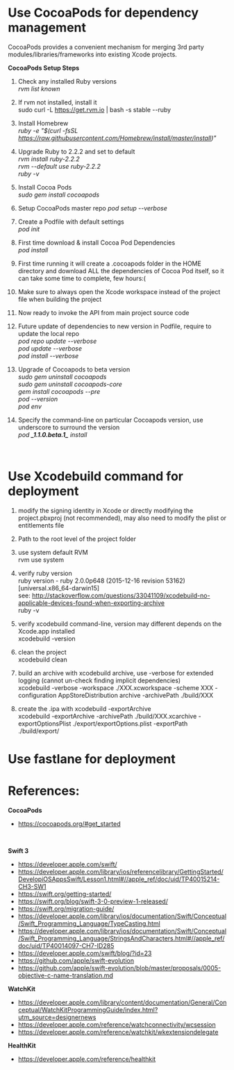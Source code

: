 # Use CocoaPods for dependency management

CocoaPods provides a convenient mechanism for merging 3rd party modules/libraries/frameworks into existing Xcode projects.

<b>CocoaPods Setup Steps</b>

1. Check any installed Ruby versions <br/> 
<i>rvm list known</i> <br/>

2. If rvm not installed, install it <br/>
sudo curl -L https://get.rvm.io | bash -s stable --ruby

3. Install Homebrew <br/> 
<i>ruby -e "$(curl -fsSL https://raw.githubusercontent.com/Homebrew/install/master/install)"</i> <br/> 

4. Upgrade Ruby to 2.2.2 and set to default <br/>
<i>rvm install ruby-2.2.2</i> <br/>
<i>rvm --default use ruby-2.2.2</i> <br/>
<i>ruby -v</i> <br/>

5. Install Cocoa Pods <br/>
<i>sudo gem install cocoapods</i> <br/>

6. Setup CocoaPods master repo
<i>pod setup --verbose</i> <br/>

7. Create a Podfile with default settings <br/>
<i>pod init</i> <br/>

8. First time download & install Cocoa Pod Dependencies <br/>
<i>pod install</i> <br/>

9. First time running it will create a .cocoapods folder in the HOME directory and download ALL the dependencies of Cocoa Pod itself, so it can take some time to complete, few hours:( <br/>

10. Make sure to always open the Xcode workspace instead of the project file when building the project <br/> 

11. Now ready to invoke the API from main project source code <br/>

12. Future update of dependencies to new version in Podfile, require to update the local repo <br/>
<i>pod repo update --verbose</i><br/>
<i>pod update --verbose</i><br/>
<i>pod install --verbose</i> <br/>

13. Upgrade of Cocoapods to beta version <br/>
<i>sudo gem uninstall cocoapods</i> <br/>
<i>sudo gem uninstall cocoapods-core</i> <br/>
<i>gem install cocoapods --pre</i> <br/>
<i>pod --version</i> <br/>
<i>pod env</i> <br/>

13. Specify the command-line on particular Cocoapods version, use underscore to surround the version <br/>
<i>pod <b>\_1.1.0.beta.1\_</b> install</i> <br/>

<br/>

# Use Xcodebuild command for deployment

1. modify the signing identity in Xcode or directly modifying the project.pbxproj (not recommended), may also need to modify the plist or entitlements file <br/> 

2. Path to the root level of the project folder <br/>

3. use system default RVM <br/>
rvm use system <br/>

4. verify ruby version <br/>
ruby version - ruby 2.0.0p648 (2015-12-16 revision 53162) [universal.x86_64-darwin15] <br/>
see: http://stackoverflow.com/questions/33041109/xcodebuild-no-applicable-devices-found-when-exporting-archive <br/>
ruby -v

5. verify xcodebuild command-line, version may different depends on the Xcode.app installed <br/>
xcodebuild -version <br/>

6. clean the project <br/>
xcodebuild clean <br/>

7. build an archive with xcodebuild archive, use -verbose for extended logging (cannot un-check finding implicit dependencies) <br/>
xcodebuild -verbose -workspace ./XXX.xcworkspace -scheme XXX -configuration AppStoreDistribution archive -archivePath ./build/XXX <br/>

8. create the .ipa with xcodebuild -exportArchive <br/>
xcodebuild -exportArchive -archivePath ./build/XXX.xcarchive  -exportOptionsPlist ./export/exportOptions.plist -exportPath ./build/export/ <br/>

# Use fastlane for deployment

# References:

<b>CocoaPods</b> <br/>
- https://cocoapods.org/#get_started <br/>

<br/>

<b>Swift 3</b> <br/>
- https://developer.apple.com/swift/ <br/>
- https://developer.apple.com/library/ios/referencelibrary/GettingStarted/DevelopiOSAppsSwift/Lesson1.html#//apple_ref/doc/uid/TP40015214-CH3-SW1 <br/>
- https://swift.org/getting-started/ <br/>
- https://swift.org/blog/swift-3-0-preview-1-released/ <br/>
- https://swift.org/migration-guide/ <br/>
- https://developer.apple.com/library/ios/documentation/Swift/Conceptual/Swift_Programming_Language/TypeCasting.html <br/>
- https://developer.apple.com/library/ios/documentation/Swift/Conceptual/Swift_Programming_Language/StringsAndCharacters.html#//apple_ref/doc/uid/TP40014097-CH7-ID285 <br/>
- https://developer.apple.com/swift/blog/?id=23 <br/>
- https://github.com/apple/swift-evolution <br/>
- https://github.com/apple/swift-evolution/blob/master/proposals/0005-objective-c-name-translation.md <br/>

<b>WatchKit</b> <br/>
- https://developer.apple.com/library/content/documentation/General/Conceptual/WatchKitProgrammingGuide/index.html?utm_source=designernews <br/>
- https://developer.apple.com/reference/watchconnectivity/wcsession <br/>
- https://developer.apple.com/reference/watchkit/wkextensiondelegate <br/>

<b>HealthKit</b> <br/>
- https://developer.apple.com/reference/healthkit <br/>

<br/>

